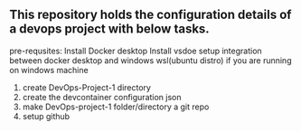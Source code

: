 ## This repository holds the configuration details of a devops project with below tasks.
pre-requsites:
Install Docker desktop
Install vsdoe
setup integration between docker desktop and windows wsl(ubuntu distro) if you are running on windows machine

1. create DevOps-Project-1 directory
2. create the devcontainer configuration json
3. make DevOps-project-1 folder/directory a git repo
5. setup github 